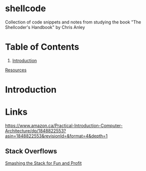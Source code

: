 # shellcode
Collection of code snippets and notes from studying the book "The Shellcoder's Handbook" by Chris Anley


# Table of Contents

1. [Introduction](#Introduction)


[Resources](#links)

# Introduction

# Links
https://www.amazon.ca/Practical-Introduction-Computer-Architecture/dp/1848822553?asin=1848822553&revisionId=&format=4&depth=1

## Stack Overflows
[Smashing the Stack for Fun and Profit](https://insecure.org/stf/smashstack.html)